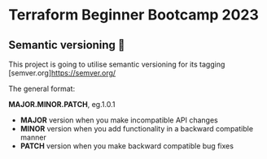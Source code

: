 # Terraform Beginner Bootcamp 2023

## Semantic versioning :mage:

This project is going to utilise semantic versioning for its tagging
[semver.org]https://semver.org/

The general  format:

**MAJOR.MINOR.PATCH**, eg.1.0.1

- **MAJOR** version when you make incompatible API changes
- **MINOR** version when you add functionality in a backward compatible manner
- **PATCH** version when you make backward compatible bug fixes
